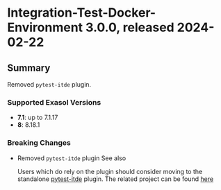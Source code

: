 # Integration-Test-Docker-Environment 3.0.0, released 2024-02-22

## Summary

Removed `pytest-itde` plugin.

### Supported Exasol Versions

* **7.1**: up to 7.1.17
* **8**: 8.18.1

### Breaking Changes

* Removed `pytest-itde` plugin See also

    Users which do rely on the plugin should consider moving to the standalone [pytest-itde](https://pypi.org/project/pytest-exasol-itde/) plugin.
    The related project can be found [here](https://github.com/exasol/pytest-plugins)
    

